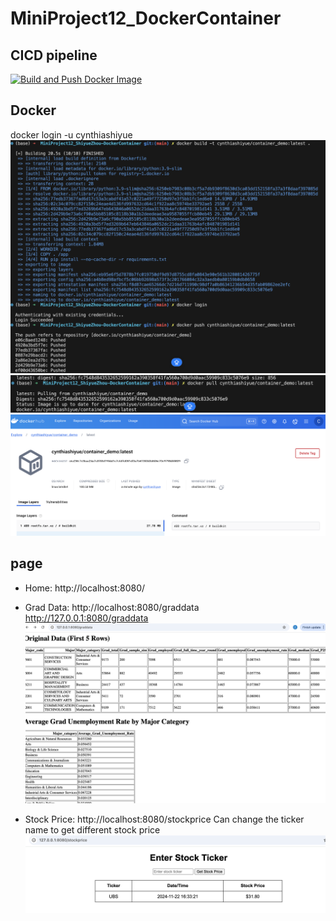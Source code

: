 # MiniProject12_DockerContainer
## CICD pipeline ##
[![Build and Push Docker Image](https://github.com/nogibjj/MiniProject12_ShiyueZhou-DockerContainer/actions/workflows/cicd.yml/badge.svg)](https://github.com/nogibjj/MiniProject12_ShiyueZhou-DockerContainer/actions/workflows/cicd.yml)

## Docker ##
docker login -u cynthiashiyue
![Image](image/image1.png)
![Image](image/image2.png)
![Image](image/image3.png)

## page ##
* Home: http://localhost:8080/

* Grad Data: http://localhost:8080/graddata  
             http://127.0.0.1:8080/graddata
![Image](image/web1.png)

* Stock Price: http://localhost:8080/stockprice
Can change the ticker name to get different stock price
![Image](image/web2.png)

